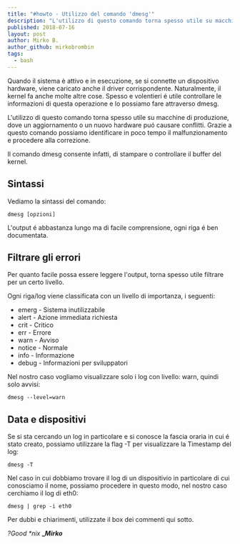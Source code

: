 ```yaml
---
title: "#howto - Utilizzo del comando 'dmesg'"
description: "L'utilizzo di questo comando torna spesso utile su macchine di produzione, dove un aggiornamento o un nuovo hardware puó causare conflitti"
published: 2018-07-16
layout: post
author: Mirko B.
author_github: mirkobrombin
tags:
  - bash
---
```

Quando il sistema è attivo e in esecuzione, se si connette un dispositivo hardware, viene caricato anche il driver corrispondente. Naturalmente, il kernel fa anche molte altre cose. Spesso e volentieri é utile controllare le informazioni di questa operazione e lo possiamo fare attraverso dmesg.

L'utilizzo di questo comando torna spesso utile su macchine di produzione, dove un aggiornamento o un nuovo hardware puó causare conflitti. Grazie a questo comando possiamo identificare in poco tempo il malfunzionamento e procedere alla correzione.

Il comando dmesg consente infatti, di stampare o controllare il buffer del kernel.

## Sintassi

Vediamo la sintassi del comando:

    dmesg [opzioni]

L'output é abbastanza lungo ma di facile comprensione, ogni riga é ben documentata.

## Filtrare gli errori

Per quanto facile possa essere leggere l'output, torna spesso utile filtrare per un certo livello.

Ogni riga/log viene classificata con un livello di importanza, i seguenti:

*   emerg - Sistema inutilizzabile
*   alert - Azione immediata richiesta
*   crit - Critico
*   err - Errore
*   warn - Avviso
*   notice - Normale
*   info - Informazione
*   debug - Informazioni per sviluppatori

Nel nostro caso vogliamo visualizzare solo i log con livello: warn, quindi solo avvisi:

    dmesg --level=warn

## Data e dispositivi

Se si sta cercando un log in particolare e si conosce la fascia oraria in cui é stato creato, possiamo utilizzare la flag -T per visualizzare la Timestamp del log:

    dmesg -T

Nel caso in cui dobbiamo trovare il log di un dispositivio in particolare di cui conosciamo il nome, possiamo procedere in questo modo, nel nostro caso cerchiamo il log di eth0:

    dmesg | grep -i eth0

Per dubbi e chiarimenti, utilizzate il box dei commenti qui sotto.

_?Good *nix_ **__Mirko_**